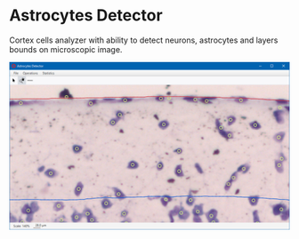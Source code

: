 # Astrocytes Detector

Cortex cells analyzer with ability to detect neurons, astrocytes and layers bounds on microscopic image.

![App Screenshot](docs/app.jpg)
